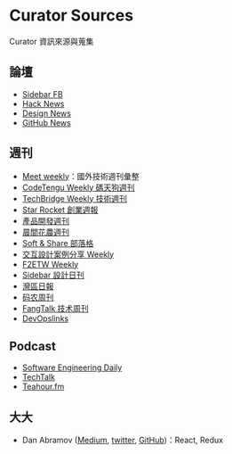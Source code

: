 # Curator Sources

Curator 資訊來源與蒐集

## 論壇

- [Sidebar FB](https://www.facebook.com/SidebarIO)
- [Hack News](https://news.ycombinator.com/)
- [Design News](https://www.designernews.co)
- [GitHub News](http://www.gitlogs.com/)


## 週刊

- [Meet weekly](https://github.com/matheusazzi/meet-weekly)：國外技術週刊彙整
- [CodeTengu Weekly 碼天狗週刊](http://weekly.codetengu.com/)
- [TechBridge Weekly 技術週刊](http://weekly.techbridge.cc/)
- [Star Rocket 創業週報](http://weekly.starrocket.io/)
- [產品開發週刊](https://pdwtaiwan.ongoodbits.com/)
- [晨間花農週刊](https://gardenernews.ongoodbits.com/)
- [Soft & Share 部落格](https://softnshare.wordpress.com/blog/)
- [交互設計案例分享 Weekly](https://medium.com/%E5%A5%A7%E9%9D%A9%E8%A8%AD%E8%A8%88-startup-studio)
- [F2ETW Weekly](http://www.f2e.tw/weekly-collection/)
- [Sidebar 設計日刊](http://sidebar.io)
- [灣區日報](https://wanqu.co)
- [码农周刊](http://weekly.manong.io/)
- [FangTalk 技术周刊](http://tinyletter.com/fangtalk)
- [DevOpslinks](http://devopslinks.com)


## Podcast

- [Software Engineering Daily](http://softwareengineeringdaily.com/)
- [TechTalk](http://www.techtalk.tw/)
- [Teahour.fm](https://itunes.apple.com/cn/podcast/teahour.fm/id608387170)

## 大大

- Dan Abramov ([Medium](https://medium.com/@dan_abramov), [twitter](https://twitter.com/dan_abramov), [GitHub](https://github.com/gaearon))：React, Redux
